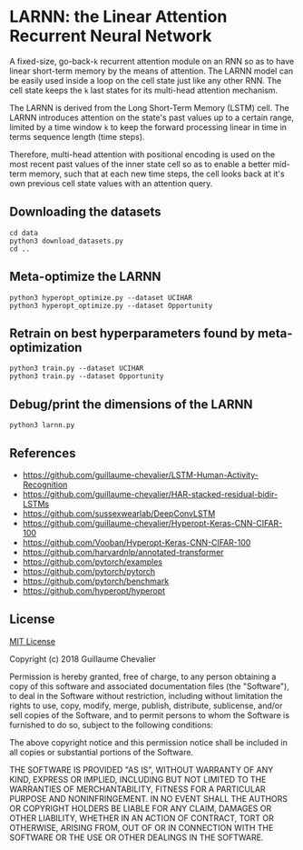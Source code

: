 # LARNN: the Linear Attention Recurrent Neural Network

A fixed-size, go-back-`k` recurrent attention module on an RNN so as to have linear short-term memory by the means of attention. The LARNN model can be easily used inside a loop on the cell state just like any other RNN. The cell state keeps the `k` last states for its multi-head attention mechanism.

The LARNN is derived from the Long Short-Term Memory (LSTM) cell. The LARNN introduces attention on the state's past values up to a certain range, limited by a time window `k` to keep the forward processing linear in time in terms sequence length (time steps).

Therefore, multi-head attention with positional encoding is used on the most recent past values of the inner state cell so as to enable a better mid-term memory, such that at each new time steps, the cell looks back at it's own previous cell state values with an attention query.


## Downloading the datasets

```
cd data
python3 download_datasets.py
cd ..
```

## Meta-optimize the LARNN

```
python3 hyperopt_optimize.py --dataset UCIHAR
python3 hyperopt_optimize.py --dataset Opportunity
```

## Retrain on best hyperparameters found by meta-optimization

```
python3 train.py --dataset UCIHAR
python3 train.py --dataset Opportunity
```

## Debug/print the dimensions of the LARNN

```
python3 larnn.py
```

## References

- https://github.com/guillaume-chevalier/LSTM-Human-Activity-Recognition
- https://github.com/guillaume-chevalier/HAR-stacked-residual-bidir-LSTMs
- https://github.com/sussexwearlab/DeepConvLSTM
- https://github.com/guillaume-chevalier/Hyperopt-Keras-CNN-CIFAR-100
- https://github.com/Vooban/Hyperopt-Keras-CNN-CIFAR-100
- https://github.com/harvardnlp/annotated-transformer
- https://github.com/pytorch/examples
- https://github.com/pytorch/pytorch
- https://github.com/pytorch/benchmark
- https://github.com/hyperopt/hyperopt

## License

[MIT License](https://github.com/guillaume-chevalier/Linear-Attention-Recurrent-Neural-Network/blob/master/LICENSE)

Copyright (c) 2018 Guillaume Chevalier

Permission is hereby granted, free of charge, to any person obtaining a copy
of this software and associated documentation files (the "Software"), to deal
in the Software without restriction, including without limitation the rights
to use, copy, modify, merge, publish, distribute, sublicense, and/or sell
copies of the Software, and to permit persons to whom the Software is
furnished to do so, subject to the following conditions:

The above copyright notice and this permission notice shall be included in all
copies or substantial portions of the Software.

THE SOFTWARE IS PROVIDED "AS IS", WITHOUT WARRANTY OF ANY KIND, EXPRESS OR
IMPLIED, INCLUDING BUT NOT LIMITED TO THE WARRANTIES OF MERCHANTABILITY,
FITNESS FOR A PARTICULAR PURPOSE AND NONINFRINGEMENT. IN NO EVENT SHALL THE
AUTHORS OR COPYRIGHT HOLDERS BE LIABLE FOR ANY CLAIM, DAMAGES OR OTHER
LIABILITY, WHETHER IN AN ACTION OF CONTRACT, TORT OR OTHERWISE, ARISING FROM,
OUT OF OR IN CONNECTION WITH THE SOFTWARE OR THE USE OR OTHER DEALINGS IN THE
SOFTWARE.
